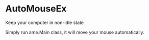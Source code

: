 # AutoMouseEx
Keep your computer in non-idle state

Simply run ame.Main class, it will move your mouse automatically.

